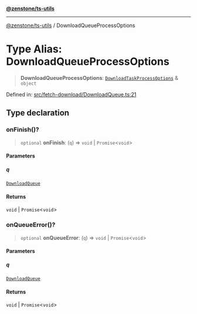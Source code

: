 [**@zenstone/ts-utils**](../README.md)

***

[@zenstone/ts-utils](../globals.md) / DownloadQueueProcessOptions

# Type Alias: DownloadQueueProcessOptions

> **DownloadQueueProcessOptions**: [`DownloadTaskProcessOptions`](DownloadTaskProcessOptions.md) & `object`

Defined in: [src/fetch-download/DownloadQueue.ts:21](https://github.com/janpoem/ts-utils/blob/5695f5d0e3c2197ae4233c3f441833765430d482/src/fetch-download/DownloadQueue.ts#L21)

## Type declaration

### onFinish()?

> `optional` **onFinish**: (`q`) => `void` \| `Promise`\<`void`\>

#### Parameters

##### q

[`DownloadQueue`](../classes/DownloadQueue.md)

#### Returns

`void` \| `Promise`\<`void`\>

### onQueueError()?

> `optional` **onQueueError**: (`q`) => `void` \| `Promise`\<`void`\>

#### Parameters

##### q

[`DownloadQueue`](../classes/DownloadQueue.md)

#### Returns

`void` \| `Promise`\<`void`\>

